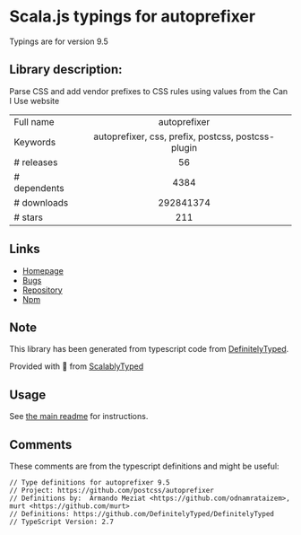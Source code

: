 
# Scala.js typings for autoprefixer

Typings are for version 9.5

## Library description:
Parse CSS and add vendor prefixes to CSS rules using values from the Can I Use website

|                    |                 |
| ------------------ | :-------------: |
| Full name          | autoprefixer |
| Keywords           | autoprefixer, css, prefix, postcss, postcss-plugin |
| # releases         | 56 |
| # dependents       | 4384 |
| # downloads        | 292841374 |
| # stars            | 211 |

## Links
- [Homepage](https://github.com/postcss/autoprefixer#readme)
- [Bugs](https://github.com/postcss/autoprefixer/issues)
- [Repository](https://github.com/postcss/autoprefixer)
- [Npm](https://www.npmjs.com/package/autoprefixer)
    


## Note
This library has been generated from typescript code from [DefinitelyTyped](https://definitelytyped.org).

Provided with :purple_heart: from [ScalablyTyped](https://github.com/oyvindberg/ScalablyTyped)

## Usage
See [the main readme](../../readme.md) for instructions.

## Comments

These comments are from the typescript definitions and might be useful:
```
// Type definitions for autoprefixer 9.5
// Project: https://github.com/postcss/autoprefixer
// Definitions by:  Armando Meziat <https://github.com/odnamrataizem>, murt <https://github.com/murt>
// Definitions: https://github.com/DefinitelyTyped/DefinitelyTyped
// TypeScript Version: 2.7

```

